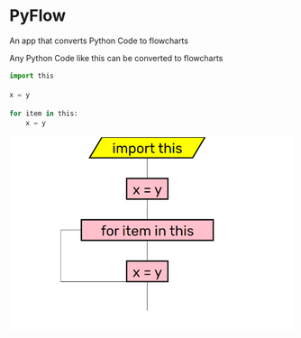 # PyFlow
An app that converts Python Code to flowcharts

Any Python Code like this can be converted to flowcharts
```python
import this

x = y

for item in this:
	x = y
```


![Example](images/example.png)

